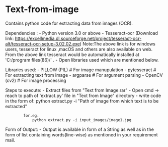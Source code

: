 # Text-from-image
Contains python code for extracting data from images (OCR).

Dependencies :
	- Python version 3.0 or above
	- Tesseract-ocr (Download link: https://excellmedia.dl.sourceforge.net/project/tesseract-ocr-alt/tesseract-ocr-setup-3.02.02.exe)
		Note:The above link is for windows users, tesseract for linux ,macOS and others are also available on web. 
				From the above link tesseract would be automatically installed at 'C:/program files(86)/' .
	- Open libraries used which are mentioned below.

Libraries used:
	- PILLOW (PIL) 		# For image manupulation
	- pytesseract  		# For extracting text from image
	- argparse	   		# For argument parsing
	- OpenCV (cv2)		# For image processing

Steps to execute:
	- Extract files from "Text from Image.rar"
	- Open cmd -> reach to path of 'extract.py' file in "Text from Image" directory
	- write code in the form of:
			python extract.py -i "Path of image from which text is to be extracted"

			for.eg. 
				python extract.py -i input_images/image1.jpg

Form of Output:
	- Output is available in form of a String as well as in the form of list containing words(line-wise) as mentioned in your requirement mail.

